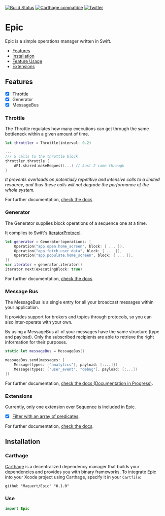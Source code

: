 [![Build Status](https://travis-ci.org/Maquert/Epic.svg?branch=master)](https://travis-ci.org/Maquert/Epic)
[![Carthage compatible](https://img.shields.io/badge/Carthage-compatible-4BC51D.svg?style=flat)](https://github.com/Carthage/Carthage)
[![Twitter](https://img.shields.io/badge/twitter-@Maquert-blue.svg?style=flat)](https://twitter.com/Maquert)

# Epic

Epic is a simple operations manager written in Swift.

- [Features](#features)
- [Installation](#installation)
- [Feature Usage](https://github.com/maquert/Epic/blob/master/Documentation/Usage.md)
- [Extensions](https://github.com/maquert/Epic/blob/master/Documentation/Extensions.md)

## Features

- [x] Throttle
- [x] Generator
- [x] MessageBus

### Throttle

The Throttle regulates how many executions can get through the same bottleneck within a given amount of time.

```swift
let throttler = Throttle(interval: 0.2)

...
/// 5 calls to the throttle block
throttler.throttle {
    API.shared.makeRequest(...) // Just 2 came through
}
```

*It prevents overloads on potentially repetitive and intensive calls to a limited resource, and thus these calls will not degrade the performance of the whole system.*

For further documentation, [check the docs](https://github.com/maquert/Epic/blob/master/Documentation/Usage.md#Throttle).

### Generator

The Generator supplies block operations of a sequence one at a time.

It complies to Swift's [IteratorProtocol](https://developer.apple.com/documentation/swift/iteratorprotocol).

```swift
let generator = Generator(operations: [
    Operation("app.open.home_screen", block: { ... }),
    Operation("app.fetch.user_data", block: { ... }),
    Operation("app.populate.home_screen", block: { ... }),
])
var iterator = generator.iterator()
iterator.next(executingBlock: true) 
````

For further documentation, [check the docs](https://github.com/maquert/Epic/blob/master/Documentation/Usage.md#Generator).


### Message Bus

The MessageBus is a single entry for all your broadcast messages within your application.

It provides support for brokers and topics through protocols, so you can also inter-operate with your own.

By using a MessageBus all of your messages have the same structure (type and payload). Only the subscribed recipients are able to retrieve the right information for their purposes. 

```swift
static let messageBus = MessageBus()

messageBus.send(messages: [
    Message(types: ["analytics"], payload: [:...]})
    Message(types: ["user_event", "debug"], payload: [:...])
])
```

For further documentation, [check the docs (Documentation in Progress)](https://github.com/maquert/Epic/blob/master/Documentation/Usage.md#MessageBus).

### Extensions

Currently, only one extension over Sequence is included in Epic.

- [x] [Filter with an array of predicates](https://github.com/maquert/Epic/blob/master/Documentation/Extensions.md#Filter).

For further documentation, [check the docs](https://github.com/maquert/Epic/blob/master/Documentation/Extensions.md).

## Installation

### Carthage

[Carthage](https://github.com/Carthage/Carthage) is a decentralized dependency manager that builds your dependencies and provides you with binary frameworks. To integrate Epic into your Xcode project using Carthage, specify it in your `Cartfile`:

```ogdl
github "Maquert/Epic" "0.1.0"
```

### Use
```swift
import Epic
```
